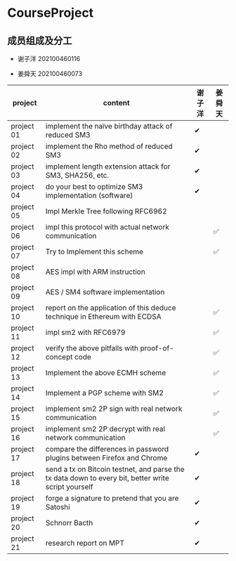 # CourseProject

## 成员组成及分工

- 谢子洋 202100460116

- 姜舜天 202100460073

| project    | content                                                                                             | 谢子洋 | 姜舜天                          |
| ---------- | --------------------------------------------------------------------------------------------------- | --- | ---------------------------- |
| project 01 | implement the naïve birthday attack of reduced SM3                                                  | ✔   |                              |
| project 02 | implement the Rho method of reduced SM3                                                             | ✔   |                              |
| project 03 | implement length extension attack for SM3, SHA256, etc.                                             | ✔   |                              |
| project 04 | do your best to optimize SM3 implementation (software)                                              | ✔   |                              |
| project 05 | Impl Merkle Tree following RFC6962                                                                  |     |                              |
| project 06 | impl this protocol with actual network communication                                                |     | ✅                            |
| project 07 | Try to Implement this scheme                                                                        |     | ✅                            |
| project 08 | AES impl with ARM instruction                                                                       |     |                              |
| project 09 | AES / SM4 software implementation                                                                   |     |  |
| project 10 | report on the application of this deduce technique in Ethereum with ECDSA                           |     | ✅                            |
| project 11 | impl sm2 with RFC6979                                                                               |     | ✅                            |
| project 12 | verify the above pitfalls with proof-of-concept code                                                |     | ✅                            |
| project 13 | Implement the above ECMH scheme                                                                     |     | ✅                            |
| project 14 | Implement a PGP scheme with SM2                                                                     |     | ✅                            |
| project 15 | implement sm2 2P sign with real network communication                                               |     | ✅                            |
| project 16 | implement sm2 2P decrypt with real network communication                                            |     | ✅                            |
| project 17 | compare the differences in password plugins between Firefox and Chrome                              | ✔   |                              |
| project 18 | send a tx on Bitcoin testnet, and parse the tx data down to every bit, better write script yourself | ✔   |                              |
| project 19 | forge a signature to pretend that you are Satoshi                                                   | ✔   |                              |
| project 20 | Schnorr Bacth                                                                                       | ✔   |                              |
| project 21 | research report on MPT                                                                              | ✔   |                              |
